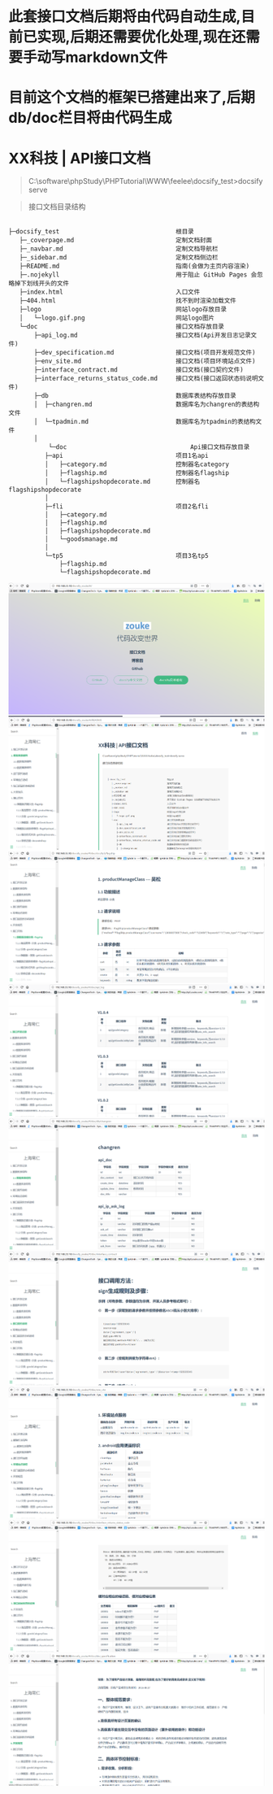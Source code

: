# 此套接口文档后期将由代码自动生成,目前已实现,后期还需要优化处理,现在还需要手动写markdown文件
# 目前这个文档的框架已搭建出来了,后期db/doc栏目将由代码生成

# XX科技 | API接口文档

> C:\software\phpStudy\PHPTutorial\WWW\feelee\docsify_test>docsify serve

> 接口文档目录结构
<pre><code>
├─docsify_test                                根目录
   ├─_coverpage.md                            定制文档封面
   ├─_navbar.md                               定制文档导航栏
   ├─_sidebar.md                              定制文档侧边栏
   ├─README.md                                指南(会做为主页内容渲染)
   ├─.nojekyll                                用于阻止 GitHub Pages 会忽略掉下划线开头的文件
   ├─index.html                               入口文件
   ├─404.html                                 找不到时渲染加载文件 
   ├─logo                                     网站logo存放目录 
   │   └─logo.gif.png                         网站logo图片
   └─doc                                      接口文档存放目录
       ├─api_log.md                           接口文档(Api开发日志记录文件)
       ├─dev_specification.md                 接口文档(项目开发规范文件)
	   ├─env_site.md                          接口文档(项目环境站点文件)
	   ├─interface_contract.md                接口文档(接口契约文件)
	   ├─interface_returns_status_code.md     接口文档(接口返回状态码说明文件)
	   ├─db                                   数据库表结构存放目录 
	   │  ├─changren.md                       数据库名为changren的表结构文件
	   │  └─tpadmin.md                        数据库名为tpadmin的表结构文件
	   │	  
           └─doc                                  Api接口文档存放目录
	      ├─api                               项目1名api
	      │   ├─category.md                   控制器名category
	      │   ├─flagship.md                   控制器名flagship
	      │   └─flagshipshopdecorate.md       控制器名flagshipshopdecorate
	      │  
	      ├─fli                               项目2名fli
	      │   ├─category.md
	      │   ├─flagship.md
	      │   ├─flagshipshopdecorate.md
	      │   └─goodsmanage.md
	      │ 
	      └─tp5                               项目3名tp5
	          ├─flagship.md
	          └─flagshipshopdecorate.md
</code></pre>


![desc1](1.PNG)
![desc2](2.PNG)
![desc3](3.PNG)
![desc4](4.PNG)
![desc5](6.PNG)
![desc6](7.PNG)
![desc7](9.PNG)
![desc8](10.PNG)
![desc9](11.PNG)
